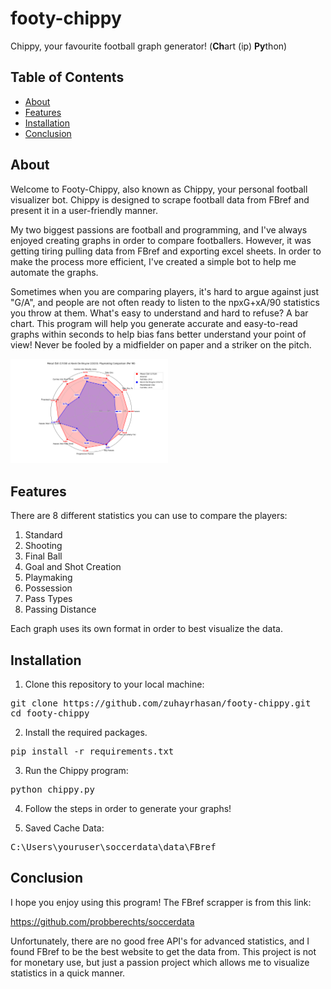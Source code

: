 # footy-chippy

Chippy, your favourite football graph generator!
(**Ch**art (ip) **Py**thon)

## Table of Contents

- [About](#about)
- [Features](#features)
- [Installation](#installation)
- [Conclusion](#conclusion)

## About

Welcome to Footy-Chippy, also known as Chippy, your personal football visualizer bot. Chippy is designed to scrape football data from FBref and present it in a user-friendly manner.

My two biggest passions are football and programming, and I've always enjoyed creating graphs in order to compare footballers. However, it was getting tiring pulling data from FBref and exporting excel sheets. In order to make the process more efficient, I've created a simple bot to help me automate the graphs.

Sometimes when you are comparing players, it's hard to argue against just "G/A", and people are not often ready to listen to the npxG+xA/90 statistics you throw at them. What's easy to understand and hard to refuse? A bar chart. This program will help you generate accurate and easy-to-read graphs within seconds to help bias fans better understand your point of view! Never be fooled by a midfielder on paper and a striker on the pitch.

<img src="./images/Playmaking.png" alt="Playmaking" style="width:50%;">

## Features

There are 8 different statistics you can use to compare the players:

1. Standard
2. Shooting
3. Final Ball
4. Goal and Shot Creation
5. Playmaking
6. Possession
7. Pass Types
8. Passing Distance

Each graph uses its own format in order to best visualize the data.

## Installation

1. Clone this repository to your local machine:

<pre>
git clone https://github.com/zuhayrhasan/footy-chippy.git
cd footy-chippy
</pre>

2. Install the required packages.

<pre>
pip install -r requirements.txt
</pre>

3. Run the Chippy program:

<pre>
python chippy.py
</pre>

4. Follow the steps in order to generate your graphs!

5. Saved Cache Data:

<pre>
C:\Users\youruser\soccerdata\data\FBref  
</pre>

## Conclusion

I hope you enjoy using this program! The FBref scrapper is from this link:

https://github.com/probberechts/soccerdata

Unfortunately, there are no good free API's for advanced statistics, and I found FBref to be the best website to get the data from. This project is not for monetary use, but just a passion project which allows me to visualize statistics in a quick manner.
